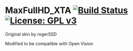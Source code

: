 MaxFullHD_XTA [![Build Status](https://travis-ci.org/OpenVisionE2/RAED-Mod-Skins/MaxFullHD_XTA/MaxFullHD-XTA.svg?branch=master)](https://travis-ci.org/RAED-Mod-Skins/MaxFullHD_XTA) [![License: GPL v3](https://img.shields.io/badge/License-GPLv3-blue.svg)](https://www.gnu.org/licenses/gpl-3.0)
========

Original skin by rogerSSD

Modified to be compatible with Open Vision
